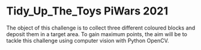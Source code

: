 # Tidy_Up_The_Toys PiWars 2021
The object of this challenge is to collect three different coloured
blocks and deposit them in a target area.
To gain maximum points, the aim will be to tackle this challenge 
using computer vision with Python OpenCV.
